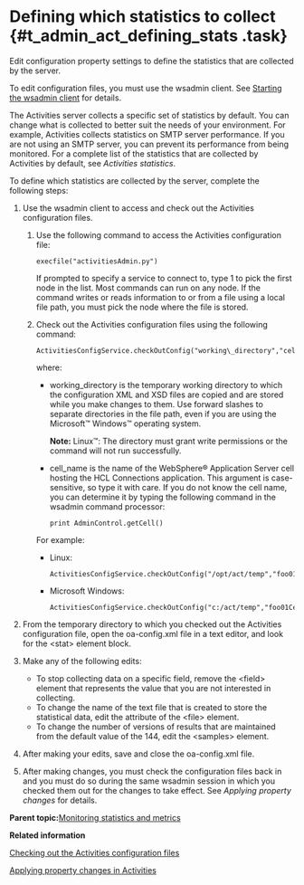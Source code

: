 # Defining which statistics to collect {#t_admin_act_defining_stats .task}

Edit configuration property settings to define the statistics that are collected by the server.

To edit configuration files, you must use the wsadmin client. See [Starting the wsadmin client](t_admin_wsadmin_starting.md) for details.

The Activities server collects a specific set of statistics by default. You can change what is collected to better suit the needs of your environment. For example, Activities collects statistics on SMTP server performance. If you are not using an SMTP server, you can prevent its performance from being monitored. For a complete list of the statistics that are collected by Activities by default, see *Activities statistics*.

To define which statistics are collected by the server, complete the following steps:

1.  Use the wsadmin client to access and check out the Activities configuration files.

    1.  Use the following command to access the Activities configuration file:

        ```
        execfile("activitiesAdmin.py")
        ```

        If prompted to specify a service to connect to, type 1 to pick the first node in the list. Most commands can run on any node. If the command writes or reads information to or from a file using a local file path, you must pick the node where the file is stored.

    2.  Check out the Activities configuration files using the following command:

        ```
        ActivitiesConfigService.checkOutConfig("working\_directory","cell\_name")
        
        ```

        where:

        -   working\_directory is the temporary working directory to which the configuration XML and XSD files are copied and are stored while you make changes to them. Use forward slashes to separate directories in the file path, even if you are using the Microsoft™ Windows™ operating system.

            **Note:** Linux™: The directory must grant write permissions or the command will not run successfully.

        -   cell\_name is the name of the WebSphere® Application Server cell hosting the HCL Connections application. This argument is case-sensitive, so type it with care. If you do not know the cell name, you can determine it by typing the following command in the wsadmin command processor:

            ```
            print AdminControl.getCell()
            ```

        For example:

        -   Linux:

            ```
            ActivitiesConfigService.checkOutConfig("/opt/act/temp","foo01Cell01")
            ```

        -   Microsoft Windows:

            ```
            ActivitiesConfigService.checkOutConfig("c:/act/temp","foo01Cell01")
            ```

2.  From the temporary directory to which you checked out the Activities configuration file, open the oa-config.xml file in a text editor, and look for the <stat\> element block.

3.  Make any of the following edits:

    -   To stop collecting data on a specific field, remove the <field\> element that represents the value that you are not interested in collecting.
    -   To change the name of the text file that is created to store the statistical data, edit the attribute of the <file\> element.
    -   To change the number of versions of results that are maintained from the default value of the 144, edit the <samples\> element.
4.  After making your edits, save and close the oa-config.xml file.

5.  After making changes, you must check the configuration files back in and you must do so during the same wsadmin session in which you checked them out for the changes to take effect. See *Applying property changes* for details.


**Parent topic:**[Monitoring statistics and metrics](../admin/t_admin_act_collecting_statistics.md)

**Related information**  


[Checking out the Activities configuration files](../admin/t_admin_act_checkout_config_file.md)

[Applying property changes in Activities](../admin/t_admin_act_save_changes.md)


